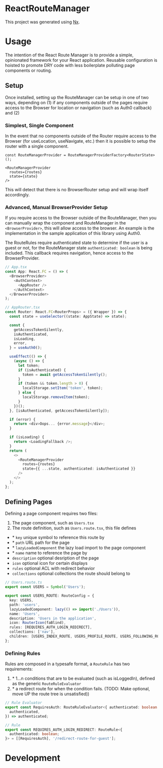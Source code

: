 # ReactRouteManager

This project was generated using [Nx](https://nx.dev).

# Usage

The intention of the React Route Manager is to provide a simple, opinionated framework for your React application. Reusable configuration is hoisted to promote DRY code with less boilerplate polluting page components or routing.

## Setup

Once installed, setting up the RouteManager can be setup in one of two ways, depending on (1) if any components outside of the pages require access to the Browser for location or navigation (such as Auth0 callback) and (2)

### Simplest, Single Component

In the event that no components outside of the Router require access to the Browser (for useLocation, useNavigate, etc.) then it is possible to setup the router with a single component.

```
const RouteManagerProvider = RouteManagerProviderFactory<RouterState>();

<RouteManagerProvider
  routes={routes}
  state={state}
/>

```

This will detect that there is no BrowserRouter setup and will wrap itself accordingly.

### Advanced, Manual BrowserProvider Setup

If you require access to the Browser outside of the RouteManager, then you can manually wrap the component and RouteManager in the `<BrowserProvider>`, this will allow access to the browser. An example is the implementation in the sample application of this library using Auth0.

The RouteRules require authenticated state to determine if the user is a guest or not, for the RouteManager state `authenticated: boolean` is being included. This callback requires navigation, hence access to the BrowserProvider.

```ts
// App.tsx
const App: React.FC = () => (
  <BrowserProvider>
    <AuthContext>
      <AppRouter />
    </AuthContext>
  </BrowserProvider>
);

// AppRouter.tsx
const Router: React.FC<RouterProps> = ({ Wrapper }) => {
  const state = useSelector((state: AppState) => state);

  const {
    getAccessTokenSilently,
    isAuthenticated,
    isLoading,
    error,
  } = useAuth0();

  useEffect(() => {
    (async () => {
      let token;
      if (isAuthenticated) {
        token = await getAccessTokenSilently();
      }
      if (token && token.length > 0) {
        localStorage.setItem('token', token);
      } else {
        localStorage.removeItem(token);
      }
    })();
  }, [isAuthenticated, getAccessTokenSilently]);

  if (error) {
    return <div>Oops... {error.message}</div>;
  }

  if (isLoading) {
    return <LoadingFallback />;
  }
  return (
    <>
      <RouteManagerProvider
        routes={routes}
        state={{ ...state, authenticated: isAuthenticated }}
      />
    </>
  );
};
```

## Defining Pages

Defining a page component requires two files:

1. The page component, such as `Users.tsx`
2. The route definition, such as `Users.route.tsx`, this file defines

- \* `key` unique symbol to reference this route by
- \* `path` URL path for the page
- \* `lazyLoadedComponent` the lazy load import to the page component
- \* `name` name to reference the page by
- `description` optional desription of the page
- `icon` optional icon for certain displays
- `rules` optional ACL with redirect behavior
- `collections` optional collections the route should belong to

```ts
// Users.route.ts
export const USERS = Symbol('Users');

export const USERS_ROUTE: RouteConfig = {
  key: USERS,
  path: 'users',
  lazyLoadedComponent: lazy(() => import('./Users')),
  name: 'Users',
  description: 'Users in the application',
  icon: RouterIcon(faBlind),
  rules: [REQUIRES_AUTH_LOGIN_REDIRECT],
  collections: ['nav'],
  children: [USERS_INDEX_ROUTE, USERS_PROFILE_ROUTE, USERS_FOLLOWING_ROUTE],
};
```

### Defining Rules

Rules are composed in a typesafe format, a `RouteRule` has two requirements:

1. \* 1...n conditions that are to be evaluated (such as isLoggedIn), defined as the generic `RouteRuleEvaluator`
2. \* a redirect route for when the condition fails. (TODO: Make optional, move UP the route tree is unsatisfied))

```ts
// Rule Evaluator
export const RequiresAuth: RouteRuleEvaluator<{ authenticated: boolean }> = ({
  authenticated,
}) => authenticated;

// Rule
export const REQUIRES_AUTH_LOGIN_REDIRECT: RouteRule<{
  authenticated: boolean;
}> = [[RequiresAuth], '/redirect-route-for-guest'];
```

# Development
